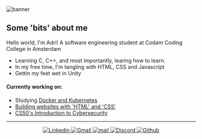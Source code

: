 ![banner](https://i.imgur.com/yQdXzmb.jpeg)

 ## Some 'bits' about me
 
 Hello world, I'm Adri! A software engineering student at Codam Coding College in Amsterdam  
 
  - Learning C, C++, and most importantly, learing how to learn.
  - In my free time, I'm tangling with HTML, CSS and Javascript
  - Gettin my feet wet in Unity

#### Currently working on:
- Studying [Docker and Kubernetes](https://github.com/arommers/cub3d](https://cdn.intra.42.fr/pdf/pdf/114601/en.subject.pdf))
- [Building websites with 'HTML' and 'CSS'](https://www.udemy.com/course/design-and-develop-a-killer-website-with-html5-and-css3/)
- [CS50's Introduction to Cybersecurity](https://cs50.harvard.edu/cybersecurity/2023/)

---

<div align="center">
  <a href="https://www.linkedin.com/in/adrirommers71475110b">
    <img src="https://img.shields.io/badge/Linkedin-FF69B4?logo=Linkedin&logoColor=Linkedin" alt="Linkedin">
  </a>
  <a href="mailto:a3.p.rommers@gmail.com">
    <img src="https://img.shields.io/badge/Gmail-FF69B4?logo=Gmail&logoColor=white" alt="Gmail">
  </a>
  <a href="mailto:arommers@student.codam.nl">
    <img src="https://img.shields.io/badge/mail-FF69B4?logo=42&logoColor=white" alt="mail">
  </a>
  <a href="https://discord.gg/Vxz9z98V">
    <img src="https://img.shields.io/badge/Discord-FF69B4?logo=Discord&logoColor=white" alt="Discord">
  </a>
  <a href="https://github.com/arommers">
    <img src="https://img.shields.io/badge/Github-FF69B4?logo=Github" alt="Github">
  </a>
</div>

<!--
**arommers/arommers** is a ✨ _special_ ✨ repository because its `README.md` (this file) appears on your GitHub profile.

Here are some ideas to get you started:

- 🔭 I’m currently working on ...
## 🌱 I’m currently learning C
- 👯 I’m looking to collaborate on ...
- 🤔 I’m looking for help with ...
- 💬 Ask me about ...
- 📫 How to reach me: ...
- 😄 Pronouns: ...
- ⚡ Fun fact: ...
-->
